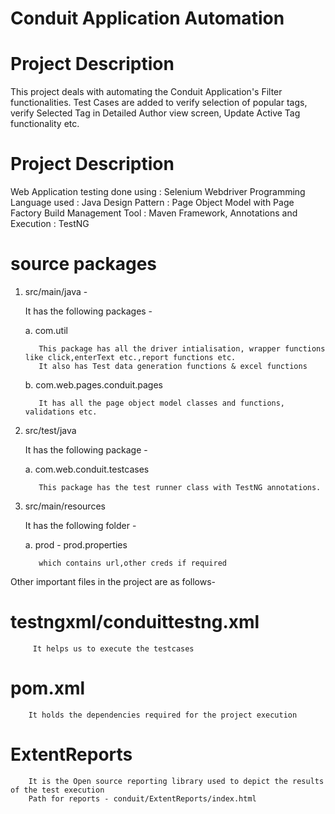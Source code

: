 # Conduit Application Automation

# Project Description

This project deals with automating the Conduit Application's Filter functionalities. 
Test Cases are added to verify selection of popular tags, verify Selected Tag in Detailed Author view screen, Update Active Tag functionality etc. 

# Project Description
Web Application testing done using : Selenium Webdriver
Programming Language used : Java
Design Pattern : Page Object Model with Page Factory
Build Management Tool : Maven
Framework, Annotations and Execution : TestNG

# source packages

1. src/main/java - 

    It has the following packages - 

    a. com.util 
          
          This package has all the driver intialisation, wrapper functions like click,enterText etc.,report functions etc.
          It also has Test data generation functions & excel functions

    b. com.web.pages.conduit.pages
          
          It has all the page object model classes and functions, validations etc.

2. src/test/java 

    It has the following package -

    a. com.web.conduit.testcases
          
          This package has the test runner class with TestNG annotations.
  
3. src/main/resources

    It has the following folder - 

    a. prod - prod.properties
          
          which contains url,other creds if required
          
Other important files in the project are as follows- 

# testngxml/conduittestng.xml
 
         It helps us to execute the testcases
          
# pom.xml
 
        It holds the dependencies required for the project execution
        
# ExtentReports
        
        It is the Open source reporting library used to depict the results of the test execution
        Path for reports - conduit/ExtentReports/index.html
 
 
